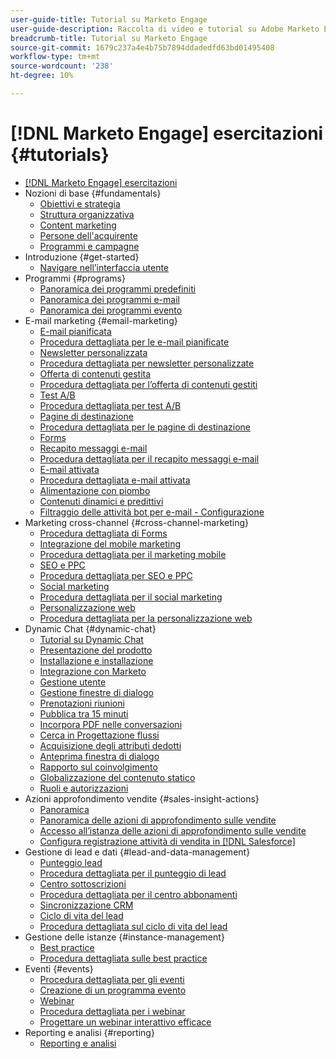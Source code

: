 ```yaml
---
user-guide-title: Tutorial su Marketo Engage
user-guide-description: Raccolta di video e tutorial su Adobe Marketo Engage.
breadcrumb-title: Tutorial su Marketo Engage
source-git-commit: 1679c237a4e4b75b7894ddadedfd63bd01495408
workflow-type: tm+mt
source-wordcount: '238'
ht-degree: 10%

---
```



# [!DNL Marketo Engage] esercitazioni {#tutorials}

+ [[!DNL Marketo Engage] esercitazioni](/help/_marketo-main/overview.md)
+ Nozioni di base {#fundamentals}
   + [Obiettivi e strategia](/help/fundamentals/goals-and-strategy-learn.md)
   + [Struttura organizzativa](/help/fundamentals/organizational-structure-learn.md)
   + [Content marketing](/help/fundamentals/content-marketing-learn.md)
   + [Persone dell&#39;acquirente](/help/fundamentals/buyer-personas-learn.md)
   + [Programmi e campagne](/help/fundamentals/programs-and-campaigns.md)
+ Introduzione {#get-started}
   + [Navigare nell’interfaccia utente](/help/get-started/ui-navigation.md)
+ Programmi {#programs}
   + [Panoramica dei programmi predefiniti](/help/programs/default-programs-overview.md)
   + [Panoramica dei programmi e-mail](/help/programs/email-programs-overview.md)
   + [Panoramica dei programmi evento](/help/programs/event-programs-overview.md)
+ E-mail marketing {#email-marketing}
   + [E-mail pianificata](/help/email-marketing/scheduled-email-learn.md)
   + [Procedura dettagliata per le e-mail pianificate](/help/email-marketing/scheduled-email-watch.md)
   + [Newsletter personalizzata](/help/email-marketing/personalized-newsletter-learn.md)
   + [Procedura dettagliata per newsletter personalizzate](/help/email-marketing/personalized-newsletter-watch.md)
   + [Offerta di contenuti gestita](/help/email-marketing/gated-content-offer-learn.md)
   + [Procedura dettagliata per l’offerta di contenuti gestiti](/help/email-marketing/gated-content-offer-watch.md)
   + [Test A/B](/help/email-marketing/ab-testing-learn.md)
   + [Procedura dettagliata per test A/B](/help/email-marketing/ab-testing-watch.md)
   + [Pagine di destinazione ](/help/email-marketing/landing-pages-learn.md)
   + [Procedura dettagliata per le pagine di destinazione](/help/email-marketing/landing-pages-watch.md)
   + [Forms](/help/email-marketing/forms-learn.md)
   + [Recapito messaggi e-mail](/help/email-marketing/email-deliverability-learn.md)
   + [Procedura dettagliata per il recapito messaggi e-mail](/help/email-marketing/email-deliverability-watch.md)
   + [E-mail attivata](/help/email-marketing/triggered-email-learn.md)
   + [Procedura dettagliata e-mail attivata](/help/email-marketing/triggered-email-watch.md)
   + [Alimentazione con piombo](/help/email-marketing/lead-nuturing-learn.md)
   + [Contenuti dinamici e predittivi](/help/email-marketing/dynamic-and-predictive-content-learn.md)
   + [Filtraggio delle attività bot per e-mail - Configurazione](/help/filtering-email-bot-activities/setup.md)
+ Marketing cross-channel {#cross-channel-marketing}
   + [Procedura dettagliata di Forms](/help/email-marketing/forms-watch.md)
   + [Integrazione del mobile marketing](/help/cross-channel-marketing/mobile-marketing-learn.md)
   + [Procedura dettagliata per il marketing mobile](/help/cross-channel-marketing/mobile-marketing-watch.md)
   + [SEO e PPC](/help/cross-channel-marketing/seo-and-ppc-learn.md)
   + [Procedura dettagliata per SEO e PPC](/help/cross-channel-marketing/seo-and-ppc-watch.md)
   + [Social marketing](/help/cross-channel-marketing/social-marketing-learn.md)
   + [Procedura dettagliata per il social marketing](/help/cross-channel-marketing/social-marketing-watch.md)
   + [Personalizzazione web](/help/cross-channel-marketing/web-personalization-learn.md)
   + [Procedura dettagliata per la personalizzazione web](/help/cross-channel-marketing/web-personalization-watch.md)
+ Dynamic Chat {#dynamic-chat}
   + [Tutorial su Dynamic Chat](/help/dynamic-chat/dynamic-chat-overview.md)
   + [Presentazione del prodotto](/help/dynamic-chat/product-tour.md)
   + [Installazione e installazione](/help/dynamic-chat/setup.md)
   + [Integrazione con Marketo](/help/dynamic-chat/marketo-integration.md)
   + [Gestione utente](/help/dynamic-chat/user-management.md)
   + [Gestione finestre di dialogo](/help/dynamic-chat/dialogue-management.md)
   + [Prenotazioni riunioni](/help/dynamic-chat/meeting-booking.md)
   + [Pubblica tra 15 minuti](/help/dynamic-chat/go-live-in-15-minutes.md)
   + [Incorpora PDF nelle conversazioni](/help/dynamic-chat/document-cloud-integration.md)
   + [Cerca in Progettazione flussi](/help/dynamic-chat/search-in-stream-designer.md)
   + [Acquisizione degli attributi dedotti](/help/dynamic-chat/capture-inferred-attributes.md)
   + [Anteprima finestra di dialogo](/help/dynamic-chat/dialogue-preview.md)
   + [Rapporto sul coinvolgimento](/help/dynamic-chat/engagement-report.md)
   + [Globalizzazione del contenuto statico](/help/dynamic-chat/globalization-of-static-content.md)
   + [Ruoli e autorizzazioni](/help/dynamic-chat/roles-and-permissions.md)
+ Azioni approfondimento vendite {#sales-insight-actions}
   + [Panoramica](/help/sales-insight-actions/overview.md)
   + [Panoramica delle azioni di approfondimento sulle vendite](/help/sales-insight-actions/sales-insight-actions-overview.md)
   + [Accesso all’istanza delle azioni di approfondimento sulle vendite](/help/sales-insight-actions/accessing-your-sales-insight-actions-instance.md)
   + [Configura registrazione attività di vendita in [!DNL Salesforce]](/help/sales-insight-actions/configure-sales-activity-logging-to-salesforce.md)
+ Gestione di lead e dati {#lead-and-data-management}
   + [Punteggio lead](/help/lead-and-data-management/lead-scoring-learn.md)
   + [Procedura dettagliata per il punteggio di lead](/help/lead-and-data-management/lead-scoring-watch.md)
   + [Centro sottoscrizioni](/help/lead-and-data-management/subscription-center-learn.md)
   + [Procedura dettagliata per il centro abbonamenti](/help/lead-and-data-management/subscription-center-watch.md)
   + [Sincronizzazione CRM](/help/lead-and-data-management/crm-sync-learn.md)
   + [Ciclo di vita del lead](/help/lead-and-data-management/lead-lifecycle-learn.md)
   + [Procedura dettagliata sul ciclo di vita del lead](/help/lead-and-data-management/lead-lifecycle-watch.md)
+ Gestione delle istanze {#instance-management}
   + [Best practice](/help/instance-management/best-practice-learn.md)
   + [Procedura dettagliata sulle best practice](/help/instance-management/best-practice-watch.md)
+ Eventi {#events}
   + [Procedura dettagliata per gli eventi](/help/events/events-watch.md)
   + [Creazione di un programma evento](/help/events/events-learn.md)
   + [Webinar](/help/events/webinar-learn.md)
   + [Procedura dettagliata per i webinar](/help/events/webinar-watch.md)
   + [Progettare un webinar interattivo efficace](/help/events/design-an-effective-interactive-webinar.md)
+ Reporting e analisi {#reporting}
   + [Reporting e analisi](/help/reporting/reporting-and-analytics.md)
